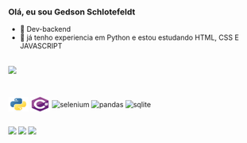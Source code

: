 ### Olá, eu sou Gedson Schlotefeldt

- 🔭 Dev-backend
- 🌱 já tenho experiencia em Python e estou estudando HTML, CSS E JAVASCRIPT

##

  <img height=160 align="center" src="https://github-readme-stats.vercel.app/api/top-langs?username=Schlotged&layout=compact&langs_count=8&card_width=300&theme=dracula" />
</a>

##

<div style="display: inline_block"><br>

  <img align="center" alt="Python" height="30" width="40" src="https://raw.githubusercontent.com/devicons/devicon/master/icons/python/python-original.svg">
  <img align="center" alt="Csharp" height="30" width="40" src="https://raw.githubusercontent.com/devicons/devicon/master/icons/csharp/csharp-original.svg">
  <img align="center" alt="selenium" height="30" width="40"
<img src="https://cdn.jsdelivr.net/gh/devicons/devicon/icons/selenium/selenium-original.svg" />
  <img align="center" alt="pandas" height="30" width="40"
<img src="https://cdn.jsdelivr.net/gh/devicons/devicon/icons/pandas/pandas-original.svg" />
  <img align="center" alt="sqlite" height="30" width="40"
    <img src="https://cdn.jsdelivr.net/gh/devicons/devicon/icons/sqlite/sqlite-original.svg" />

</div>

##

<div> 
  
  <a href="https://www.instagram.com/schlotgee_/" target="_blank"><img src="https://img.shields.io/badge/-Instagram-%23E4405F?style=for-the-badge&logo=instagram&logoColor=white" target="_blank"></a>
  <a href = "mailto:gedsonsilva99@gmail.com"><img src="https://img.shields.io/badge/-Gmail-%23333?style=for-the-badge&logo=gmail&logoColor=white" target="_blank"></a>
  <a href="https://www.linkedin.com/in/gedson-schlotefeldt-da-silva-858a80246/" target="_blank"><img src="https://img.shields.io/badge/-LinkedIn-%230077B5?style=for-the-badge&logo=linkedin&logoColor=white" target="_blank"></a> 
  
</div>

